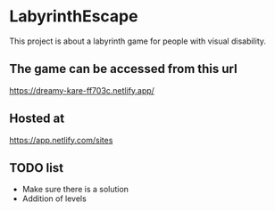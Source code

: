 # LabyrinthEscape
This project is about a labyrinth game for people with visual disability.

## The game can be accessed from this url
https://dreamy-kare-ff703c.netlify.app/

## Hosted at
https://app.netlify.com/sites

## TODO list
* Make sure there is a solution
* Addition of levels

